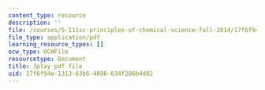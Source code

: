 ```yaml
---
content_type: resource
description: ''
file: /courses/5-111sc-principles-of-chemical-science-fall-2014/17f6f94e131363b64896634f206b4d02_YkYeYhXUeEE.pdf
file_type: application/pdf
learning_resource_types: []
ocw_type: OCWFile
resourcetype: Document
title: 3play pdf file
uid: 17f6f94e-1313-63b6-4896-634f206b4d02
---
```

